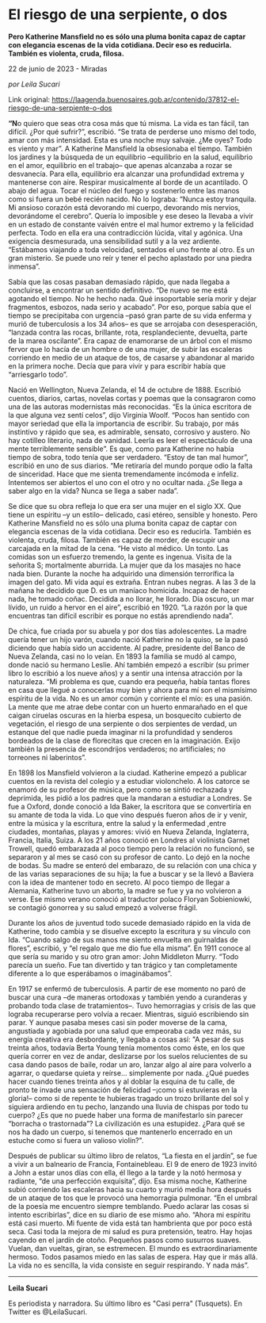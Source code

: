 # El riesgo de una serpiente, o dos

**Pero Katherine Mansfield no es sólo una pluma bonita capaz de captar con elegancia escenas de la vida cotidiana. Decir eso es reducirla. También es violenta, cruda, filosa.**

22 de junio de 2023 - Miradas

_por Leila Sucari_

Link original: https://laagenda.buenosaires.gob.ar/contenido/37812-el-riesgo-de-una-serpiente-o-dos



**“N**o quiero que seas otra cosa más que tú misma. La vida es tan fácil, tan difícil. ¿Por qué sufrir?”, escribió. “Se trata de perderse uno mismo del todo, amar con más intensidad. Esta es una noche muy salvaje. ¿Me oyes? Todo es viento y mar”. A Katherine Mansfield la obsesionaba el tiempo. También los jardines y la búsqueda de un equilibrio –equilibrio en la salud, equilibrio en el amor, equilibrio en el trabajo– que apenas alcanzaba a rozar se desvanecía. Para ella, equilibrio era alcanzar una profundidad extrema y mantenerse con aire. Respirar musicalmente al borde de un acantilado. O abajo del agua. Tocar el núcleo del fuego y sostenerlo entre las manos como si fuera un bebé recién nacido. No lo lograba: “Nunca estoy tranquila. Mi ansioso corazón está devorando mi cuerpo, devorando mis nervios, devorándome el cerebro”. Quería lo imposible y ese deseo la llevaba a vivir en un estado de constante vaivén entre el mal humor extremo y la felicidad perfecta. Todo en ella era una contradicción lúcida, vital y agónica. Una exigencia desmesurada, una sensibilidad sutil y a la vez ardiente. “Estábamos viajando a toda velocidad, sentados el uno frente al otro. Es un gran misterio. Se puede uno reír y tener el pecho aplastado por una piedra inmensa”.




Sabía que las cosas pasaban demasiado rápido, que nada llegaba a concluirse, a encontrar un sentido definitivo. “De nuevo se me está agotando el tiempo. No he hecho nada. Qué insoportable sería morir y dejar fragmentos, esbozos, nada serio y acabado”. Por eso, porque sabía que el tiempo se precipitaba con urgencia –pasó gran parte de su vida enferma y murió de tuberculosis a los 34 años– es que se arrojaba con desesperación, “lanzada contra las rocas, brillante, rota, resplandeciente, devuelta, parte de la marea oscilante”. Era capaz de enamorarse de un árbol con el mismo fervor que lo hacía de un hombre o de una mujer, de subir las escaleras corriendo en medio de un ataque de tos, de casarse y abandonar al marido en la primera noche. Decía que para vivir y para escribir había que “arriesgarlo todo”.




Nació en Wellington, Nueva Zelanda, el 14 de octubre de 1888. Escribió cuentos, diarios, cartas, novelas cortas y poemas que la consagraron como una de las autoras modernistas más reconocidas. “Es la única escritora de la que alguna vez sentí celos”, dijo Virginia Woolf. “Pocos han sentido con mayor seriedad que ella la importancia de escribir. Su trabajo, por más instintivo y rápido que sea, es admirable, sensato, corrosivo y austero. No hay cotilleo literario, nada de vanidad. Leerla es leer el espectáculo de una mente terriblemente sensible”. Es que, como para Katherine no había tiempo de sobra, todo tenía que ser verdadero. “Estoy de tan mal humor”, escribió en uno de sus diarios. “Me retiraría del mundo porque odio la falta de sinceridad. Hace que me sienta tremendamente incómoda e infeliz. Intentemos ser abiertos el uno con el otro y no ocultar nada. ¿Se llega a saber algo en la vida? Nunca se llega a saber nada”.




Se dice que su obra refleja lo que era ser una mujer en el siglo XX. Que tiene un espíritu –y un estilo– delicado, casi etéreo, sensible y honesto. Pero Katherine Mansfield no es sólo una pluma bonita capaz de captar con elegancia escenas de la vida cotidiana. Decir eso es reducirla. También es violenta, cruda, filosa. También es capaz de morder, de escupir una carcajada en la mitad de la cena. “He visto al médico. Un tonto. Las comidas son un esfuerzo tremendo, la gente es ingenua. Visita de la señorita S; mortalmente aburrida. La mujer que da los masajes no hace nada bien. Durante la noche ha adquirido una dimensión terrorífica la imagen del gato. Mi vida aquí es extraña. Entran nubes negras. A las 3 de la mañana he decidido que D. es un maníaco homicida. Incapaz de hacer nada, he tomado coñac. Decidida a no llorar, he llorado. Día oscuro, un mar lívido, un ruido a hervor en el aire”, escribió en 1920. “La razón por la que encuentras tan difícil escribir es porque no estás aprendiendo nada”.




De chica, fue criada por su abuela y por dos tías adolescentes. La madre quería tener un hijo varón, cuando nació Katherine no la quiso, se la pasó diciendo que había sido un accidente. Al padre, presidente del Banco de Nueva Zelanda, casi no lo veían. En 1893 la familia se mudó al campo, donde nació su hermano Leslie. Ahí también empezó a escribir (su primer libro lo escribió a los nueve años) y a sentir una intensa atracción por la naturaleza. “Mi problema es que, cuando era pequeña, había tantas flores en casa que llegué a conocerlas muy bien y ahora para mí son el mismísimo espíritu de la vida. No es un amor común y corriente el mío: es una pasión. La mente que me atrae debe contar con un huerto enmarañado en el que caigan ciruelas oscuras en la hierba espesa, un bosquecito cubierto de vegetación, el riesgo de una serpiente o dos serpientes de verdad, un estanque del que nadie pueda imaginar ni la profundidad y senderos bordeados de la clase de florecitas que crecen en la imaginación. Exijo también la presencia de escondrijos verdaderos; no artificiales; no torreones ni laberintos”.




En 1898 los Mansfield volvieron a la ciudad. Katherine empezó a publicar cuentos en la revista del colegio y a estudiar violonchelo. A los catorce se enamoró de su profesor de música, pero como se sintió rechazada y deprimida, les pidió a los padres que la mandaran a estudiar a Londres. Se fue a Oxford, donde conoció a Ida Baker, la escritora que se convertiría en su amante de toda la vida. Lo que vino después fueron años de ir y venir, entre la música y la escritura, entre la salud y la enfermedad ,entre ciudades, montañas, playas y amores: vivió en Nueva Zelanda, Inglaterra, Francia, Italia, Suiza. A los 21 años conoció en Londres al violinista Garnet Trowell, quedó embarazada al poco tiempo pero la relación no funcionó, se separaron y al mes se casó con su profesor de canto. Lo dejó en la noche de bodas. Su madre se enteró del embarazo, de su relación con una chica y de las varias separaciones de su hija; la fue a buscar y se la llevó a Baviera con la idea de mantener todo en secreto. Al poco tiempo de llegar a Alemania, Katherine tuvo un aborto, la madre se fue y ya no volvieron a verse. Ese mismo verano conoció al traductor polaco Floryan Sobieniowki, se contagió gonorrea y su salud empezó a volverse frágil.




Durante los años de juventud todo sucede demasiado rápido en la vida de Katherine, todo cambia y se disuelve excepto la escritura y su vínculo con Ida. “Cuando salgo de sus manos me siento envuelta en guirnaldas de flores”, escribió, y “el regalo que me dio fue ella misma”. En 1911 conoce al que sería su marido y su otro gran amor: John Middleton Murry. “Todo parecía un sueño. Fue tan divertido y tan trágico y tan completamente diferente a lo que esperábamos o imaginábamos”.




En 1917 se enfermó de tuberculosis. A partir de ese momento no paró de buscar una cura –de maneras ortodoxas y también yendo a curanderas y probando toda clase de tratamientos–. Tuvo hemorragias y crisis de las que lograba recuperarse pero volvía a recaer. Mientras, siguió escribiendo sin parar. Y aunque pasaba meses casi sin poder moverse de la cama, angustiada y agobiada por una salud que empeoraba cada vez más, su energía creativa era desbordante, y llegaba a cosas así: "A pesar de sus treinta años, todavía Berta Young tenía momentos como éste, en los que quería correr en vez de andar, deslizarse por los suelos relucientes de su casa dando pasos de baile, rodar un aro, lanzar algo al aire para volverlo a agarrar, o quedarse quieta y reírse... simplemente por nada. ¿Qué puedes hacer cuando tienes treinta años y al doblar la esquina de tu calle, de pronto te invade una sensación de felicidad –¡como si estuvieras en la gloria!– como si de repente te hubieras tragado un trozo brillante del sol y siguiera ardiendo en tu pecho, lanzando una lluvia de chispas por todo tu cuerpo? ¿Es que no puede haber una forma de manifestarlo sin parecer “borracha o trastornada”? La civilización es una estupidez. ¿Para qué se nos ha dado un cuerpo, si tenemos que mantenerlo encerrado en un estuche como si fuera un valioso violín?".




Después de publicar su último libro de relatos, “La fiesta en el jardín”, se fue a vivir a un balneario de Francia, Fontainebleau. El 9 de enero de 1923 invitó a John a estar unos días con ella, él llego a la tarde y la notó hermosa y radiante, “de una perfección exquisita”, dijo. Esa misma noche, Katherine subió corriendo las escaleras hacia su cuarto y murió media hora después de un ataque de tos que le provocó una hemorragia pulmonar. “En el umbral de la poesía me encuentro siempre temblando. Puedo aclarar las cosas si intento escribirlas”, dice en su diario de ese mismo año. “Ahora mi espíritu está casi muerto. Mi fuente de vida está tan hambrienta que por poco está seca. Casi toda la mejora de mi salud es pura pretensión, teatro. Hay hojas cayendo en el jardín de otoño. Pequeños pasos como susurros suaves. Vuelan, dan vueltas, giran, se estremecen. El mundo es extraordinariamente hermoso. Todos pasamos miedo en las salas de espera. Hay que ir más allá. La vida no es sencilla, la vida consiste en seguir respirando. Y nada más”.




---




**Leila Sucari**




Es periodista y narradora. Su último libro es "Casi perra" (Tusquets). En Twitter es @LeilaSucari.




